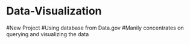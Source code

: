 Data-Visualization
==================
#New Project 
#Using database from Data.gov 
#Manily concentrates on querying and visualizing the data
